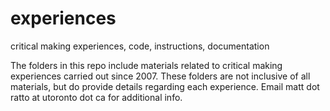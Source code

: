 experiences
===========

critical making experiences, code, instructions, documentation

The folders in this repo include materials related to critical making experiences carried out since 2007.
These folders are not inclusive of all materials, but do provide details regarding each experience.
Email matt dot ratto at utoronto dot ca for additional info.

